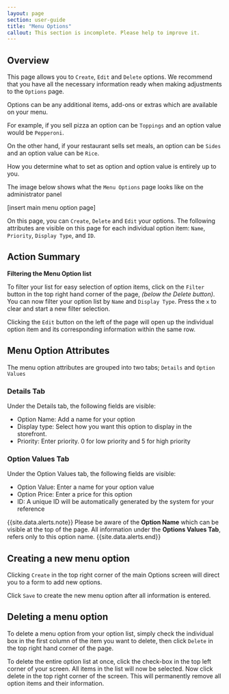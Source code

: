```yaml
---
layout: page
section: user-guide
title: "Menu Options"
callout: This section is incomplete. Please help to improve it.
---
```


## Overview

This page allows you to `Create`, `Edit` and `Delete` options. We recommend that you have all the necessary information ready when making adjustments to the `Options` page.

Options can be any additional items, add-ons or extras which are available on your menu. 

For example, if you sell pizza an option can be `Toppings` and an option value would be `Pepperoni`.

On the other hand, if your restaurant sells set meals, an option can be `Sides` and an option value can be `Rice`.

How you determine what to set as option and option value is entirely up to you.

The image below shows what the `Menu Options` page looks like on the administrator panel

[insert main menu option page]
 
On this page, you can `Create`, `Delete` and `Edit` your options. The following attributes are visible on this page for each individual option item: `Name`, `Priority`, `Display Type`, and `ID`.

## Action Summary

**Filtering the Menu Option list**

To filter your list for easy selection of option items, click on the `Filter` button in the top right hand corner of the page, *(below the Delete button)*. You can now filter your option list by `Name` and `Display Type`. Press the `x` to clear and start a new filter selection. 

Clicking the `Edit` button on the left of the page will open up the individual option item and its corresponding information within the same row.

## Menu Option Attributes
The menu option attributes are grouped into two tabs; `Details` and `Option Values`

### Details Tab

Under the Details tab, the following fields are visible:

- Option Name: Add a name for your option
- Display type: Select how you want this option to display in the storefront. 
- Priority: Enter priority. 0 for low priority and 5 for high priority
	 
### Option Values Tab

Under the Option Values tab, the following fields are visible:

- Option Value: Enter a name for your option value
- Option Price: Enter a price for this option
- ID: A unique ID will be automatically generated by the system for your reference

{{site.data.alerts.note}} Please be aware of the **Option Name** which can be visible at the top of the page. All information under the **Options Values Tab**, refers only to this option name. {{site.data.alerts.end}}

## Creating a new menu option

Clicking `Create` in the top right corner of the main Options screen will direct you to a form to add new options. 

Click `Save` to create the new menu option after all information is entered.

## Deleting a menu option

To delete a menu option from your option list, simply check the individual box in the first column of the item you want to delete, then click `Delete` in the top right hand corner of the page.
 
To delete the entire option list at once, click the check-box in the top left corner of your screen. All items in the list will now be selected. Now click delete in the top right corner of the screen. This will permanently remove all option items and their information.
